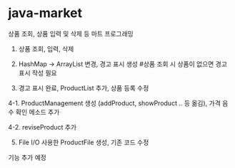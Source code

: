 # java-market

상품 조회, 상품 입력 및 삭제 등 마트 프로그래밍

1. 상품 조회, 입력, 삭제

2. HashMap -> ArrayList 변경, 경고 표시 생성 #상품 조회 시 상품이 없으면 경고 표시 작성 필요

3. 경고 표시 완료, ProductList 추가, 상품 등록 수정

4-1. ProductManagement 생성 (addProduct, showProduct .. 등 옮김), 가격 음수 확인 메소드 추가

4-2. reviseProduct 추가

5. File I/O 사용한 ProductFile 생성, 기존 코드 수정

기능 추가 예정
